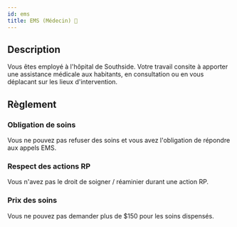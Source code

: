 ```yaml
---
id: ems
title: EMS (Médecin) 💊
---
```


## Description
Vous êtes employé à l'hôpital de Southside. Votre travail consite à apporter une assistance médicale aux habitants, en consultation ou en vous déplacant sur les lieux d'intervention.

## Règlement

### Obligation de soins
Vous ne pouvez pas refuser des soins et vous avez l'obligation de répondre aux appels EMS.

### Respect des actions RP
Vous n'avez pas le droit de soigner / réaminier durant une action RP.

### Prix des soins
Vous ne pouvez pas demander plus de $150 pour les soins dispensés.
